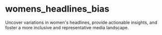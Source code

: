 # womens_headlines_bias
Uncover variations in women's headlines, provide actionable insights, and foster a more inclusive and representative media landscape.
